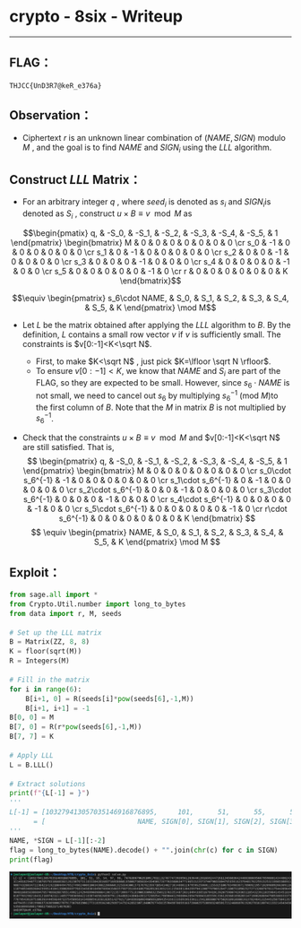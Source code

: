 # crypto - 8six - Writeup

---  

## FLAG：
`THJCC{UnD3R7@keR_e376a}`

## Observation：
- Ciphertext  $r$  is an unknown linear combination of $(NAME,SIGN)$ modulo  $M$ , and the goal is to find  $NAME$  and  $SIGN_i$  using the  $LLL$  algorithm.  

## Construct  $LLL$  Matrix：

- For an arbitrary integer  $q$  , where  $seed_i$  is denoted as  $s_i$​  and  $SIGN_i$​  is denoted as  $S_i$​  , construct  $u \times B \equiv v \mod M$  as   
```math
\begin{pmatix}
q, & -S_0, & -S_1, & -S_2, & -S_3, & -S_4, & -S_5, & 1
\end{pmatrix}
\begin{bmatrix} 
M & 0 & 0 & 0 & 0 & 0 & 0 & 0 \cr
s_0 & -1 & 0 & 0 & 0 & 0 & 0 & 0 \cr
s_1 & 0 & -1 & 0 & 0 & 0 & 0 & 0 \cr
s_2 & 0 & 0 & -1 & 0 & 0 & 0 & 0 \cr
s_3 & 0 & 0 & 0 & -1 & 0 & 0 & 0 \cr
s_4 & 0 & 0 & 0 & 0 & -1 & 0 & 0 \cr
s_5 & 0 & 0 & 0 & 0 & 0 & -1 & 0 \cr
r & 0 & 0 & 0 & 0 & 0 & 0 & K
\end{bmatrix}
```  

```math
\equiv \begin{pmatrix}
s_6\cdot NAME, & S_0, & S_1, & S_2, & S_3, & S_4, & S_5, & K
\end{pmatrix} \mod M
```
- Let $L$ be the matrix obtained after applying the $LLL$ algorithm to $B$. By the definition, $L$ contains a small row vector $v$ if $v$ is sufficiently small. The constraints is $v[0:-1]<K<\sqrt N$.
	- First, to make $K<\sqrt N$ , just pick $K=\lfloor \sqrt N \rfloor$.
	- To ensure $v[0:-1]<K$, we know that $NAME$ and $S_i$​ are part of the FLAG, so they are expected to be small. However, since $s_6\cdot NAME$ is not small, we need to cancel out $s_6$ by multiplying $s_6^{-1}$ (mod $M$)to the first column of $B$. Note that the $M$ in matrix $B$ is not multiplied by  $s_6^{-1}$.  

- Check that the constraints $u \times B \equiv v \mod M$ and $v[0:-1]<K<\sqrt N$ are still satisfied. That is,  
$$
\begin{pmatrix}
q, & -S_0, & -S_1, & -S_2, & -S_3, & -S_4, & -S_5, & 1
\end{pmatrix}
\begin{bmatrix} 
M & 0 & 0 & 0 & 0 & 0 & 0 & 0 \cr
s_0\cdot s_6^{-1} & -1 & 0 & 0 & 0 & 0 & 0 & 0 \cr
s_1\cdot s_6^{-1} & 0 & -1 & 0 & 0 & 0 & 0 & 0 \cr
s_2\cdot s_6^{-1} & 0 & 0 & -1 & 0 & 0 & 0 & 0 \cr
s_3\cdot s_6^{-1} & 0 & 0 & 0 & -1 & 0 & 0 & 0 \cr
s_4\cdot s_6^{-1} & 0 & 0 & 0 & 0 & -1 & 0 & 0 \cr
s_5\cdot s_6^{-1} & 0 & 0 & 0 & 0 & 0 & -1 & 0 \cr
r\cdot s_6^{-1} & 0 & 0 & 0 & 0 & 0 & 0 & K
\end{bmatrix}
$$  $$
\equiv \begin{pmatrix}
NAME, & S_0, & S_1, & S_2, & S_3, & S_4, & S_5, & K
\end{pmatrix} \mod M
		$$

## Exploit：  

```python
from sage.all import *
from Crypto.Util.number import long_to_bytes
from data import r, M, seeds
  
# Set up the LLL matrix
B = Matrix(ZZ, 8, 8)
K = floor(sqrt(M))
R = Integers(M)
  
# Fill in the matrix
for i in range(6):
    B[i+1, 0] = R(seeds[i]*pow(seeds[6],-1,M))
    B[i+1, i+1] = -1
B[0, 0] = M
B[7, 0] = R(r*pow(seeds[6],-1,M))
B[7, 7] = K
  
# Apply LLL
L = B.LLL()
  
# Extract solutions
print(f"{L[-1] = }")
'''
L[-1] = [103279413057035146916876895,     101,      51,      55,      54,      97,      98, K]
      = [                       NAME, SIGN[0], SIGN[1], SIGN[2], SIGN[3], SIGN[4], SIGN[5], K]
'''
NAME, *SIGN = L[-1][:-2]
flag = long_to_bytes(NAME).decode() + "".join(chr(c) for c in SIGN)
print(flag)
```

![pic](pic/flag.png)